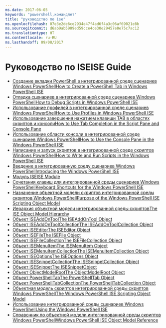 ```yaml
---
ms.date: 2017-06-05
keywords: "powershell,командлет"
title: "руководство по ise"
ms.openlocfilehash: 07e3e2de6ce2934e47f4ad6f4a3c06af69021e8b
ms.sourcegitcommit: d6ab9ab5909ed59cce4ce30e29457e0e75c7ac12
ms.translationtype: HT
ms.contentlocale: ru-RU
ms.lasthandoff: 09/08/2017
---
```

# <a name="ise-guide"></a><span data-ttu-id="9f060-103">Руководство по ISE</span><span class="sxs-lookup"><span data-stu-id="9f060-103">ISE Guide</span></span>

- [<span data-ttu-id="9f060-104">Создание вкладки PowerShell в интегрированной среде сценариев Windows PowerShell</span><span class="sxs-lookup"><span data-stu-id="9f060-104">How to Create a PowerShell Tab in Windows PowerShell ISE</span></span>](ise/How-to-Create-a-PowerShell-Tab-in-Windows-PowerShell-ISE.md)
- [<span data-ttu-id="9f060-105">Отладка сценариев в интегрированной среде сценариев Windows PowerShell</span><span class="sxs-lookup"><span data-stu-id="9f060-105">How to Debug Scripts in Windows PowerShell ISE</span></span>](ise/How-to-Debug-Scripts-in-Windows-PowerShell-ISE.md)
- [<span data-ttu-id="9f060-106">Использование профилей в интегрированной среде сценариев Windows PowerShell</span><span class="sxs-lookup"><span data-stu-id="9f060-106">How to Use Profiles in Windows PowerShell ISE</span></span>](ise/How-to-Use-Profiles-in-Windows-PowerShell-ISE.md)
- [<span data-ttu-id="9f060-107">Использование завершения нажатием клавиши TAB в областях скриптов и консоли</span><span class="sxs-lookup"><span data-stu-id="9f060-107">How to Use Tab Completion in the Script Pane and Console Pane</span></span>](ise/How-to-Use-Tab-Completion-in-the-Script-Pane-and-Console-Pane.md)
- [<span data-ttu-id="9f060-108">Использование области консоли в интегрированной среде сценариев Windows PowerShell</span><span class="sxs-lookup"><span data-stu-id="9f060-108">How to Use the Console Pane in the Windows PowerShell ISE</span></span>](ise/How-to-Use-the-Console-Pane-in-the-Windows-PowerShell-ISE.md)
- [<span data-ttu-id="9f060-109">Написание и запуск скриптов в интегрированной среде скриптов Windows PowerShell</span><span class="sxs-lookup"><span data-stu-id="9f060-109">How to Write and Run Scripts in the Windows PowerShell ISE</span></span>](ise/How-to-Write-and-Run-Scripts-in-the-Windows-PowerShell-ISE.md)
- [<span data-ttu-id="9f060-110">Введение в интегрированную среду сценариев Windows PowerShell</span><span class="sxs-lookup"><span data-stu-id="9f060-110">Introducing the Windows PowerShell ISE</span></span>](ise/Introducing-the-Windows-PowerShell-ISE.md)
- [<span data-ttu-id="9f060-111">Модуль ISE</span><span class="sxs-lookup"><span data-stu-id="9f060-111">ISE Module</span></span>](ise/ISE-Module.md)
- [<span data-ttu-id="9f060-112">Сочетания клавиш для интегрированной среды сценариев Windows PowerShell</span><span class="sxs-lookup"><span data-stu-id="9f060-112">Keyboard Shortcuts for the Windows PowerShell ISE</span></span>](ise/Keyboard-Shortcuts-for-the-Windows-PowerShell-ISE.md)
- [<span data-ttu-id="9f060-113">Назначение объектной модели скриптов интегрированной среды скриптов Windows PowerShell</span><span class="sxs-lookup"><span data-stu-id="9f060-113">Purpose of the Windows PowerShell ISE Scripting Object Model</span></span>](ise/Purpose-of-the-Windows-PowerShell-ISE-Scripting-Object-Model.md)
- [<span data-ttu-id="9f060-114">Иерархия объектной модели интегрированной среды скриптов</span><span class="sxs-lookup"><span data-stu-id="9f060-114">The ISE Object Model Hierarchy</span></span>](ise/The-ISE-Object-Model-Hierarchy.md)
- [<span data-ttu-id="9f060-115">Объект ISEAddOnTool</span><span class="sxs-lookup"><span data-stu-id="9f060-115">The ISEAddOnTool Object</span></span>](ise/The-ISEAddOnTool-Object.md)
- [<span data-ttu-id="9f060-116">Объект ISEAddOnToolCollection</span><span class="sxs-lookup"><span data-stu-id="9f060-116">The ISEAddOnToolCollection Object</span></span>](ise/The-ISEAddOnToolCollection-Object.md)
- [<span data-ttu-id="9f060-117">Объект ISEEditor</span><span class="sxs-lookup"><span data-stu-id="9f060-117">The ISEEditor Object</span></span>](ise/The-ISEEditor-Object.md)
- [<span data-ttu-id="9f060-118">Объект ISEFile</span><span class="sxs-lookup"><span data-stu-id="9f060-118">The ISEFile Object</span></span>](ise/The-ISEFile-Object.md)
- [<span data-ttu-id="9f060-119">Объект ISEFileCollection</span><span class="sxs-lookup"><span data-stu-id="9f060-119">The ISEFileCollection Object</span></span>](ise/The-ISEFileCollection-Object.md)
- [<span data-ttu-id="9f060-120">Объект ISEMenuItem</span><span class="sxs-lookup"><span data-stu-id="9f060-120">The ISEMenuItem Object</span></span>](ise/The-ISEMenuItem-Object.md)
- [<span data-ttu-id="9f060-121">Объект ISEMenuItemCollection</span><span class="sxs-lookup"><span data-stu-id="9f060-121">The ISEMenuItemCollection Object</span></span>](ise/The-ISEMenuItemCollection-Object.md)
- [<span data-ttu-id="9f060-122">Объект ISEOptions</span><span class="sxs-lookup"><span data-stu-id="9f060-122">The ISEOptions Object</span></span>](ise/The-ISEOptions-Object.md)
- [<span data-ttu-id="9f060-123">Объект ISESnippetCollection</span><span class="sxs-lookup"><span data-stu-id="9f060-123">The ISESnippetCollection Object</span></span>](ise/The-ISESnippetCollection-Object.md)
- [<span data-ttu-id="9f060-124">Объект ISESnippet</span><span class="sxs-lookup"><span data-stu-id="9f060-124">The ISESnippetObject</span></span>](ise/The-ISESnippetObject.md)
- [<span data-ttu-id="9f060-125">Объект ObjectModelRoot</span><span class="sxs-lookup"><span data-stu-id="9f060-125">The ObjectModelRoot Object</span></span>](ise/The-ObjectModelRoot-Object.md)
- [<span data-ttu-id="9f060-126">Объект PowerShellTab</span><span class="sxs-lookup"><span data-stu-id="9f060-126">The PowerShellTab Object</span></span>](ise/The-PowerShellTab-Object.md)
- [<span data-ttu-id="9f060-127">Объект PowerShellTabCollection</span><span class="sxs-lookup"><span data-stu-id="9f060-127">The PowerShellTabCollection Object</span></span>](ise/The-PowerShellTabCollection-Object.md)
- [<span data-ttu-id="9f060-128">Объектная модель скриптов интегрированной среды скриптов Windows PowerShell</span><span class="sxs-lookup"><span data-stu-id="9f060-128">The Windows PowerShell ISE Scripting Object Model</span></span>](ise/The-Windows-PowerShell-ISE-Scripting-Object-Model.md)
- [<span data-ttu-id="9f060-129">Использование интегрированной среды сценариев Windows PowerShell</span><span class="sxs-lookup"><span data-stu-id="9f060-129">Using the Windows PowerShell ISE</span></span>](ise/Using-the-Windows-PowerShell-ISE.md)
- [<span data-ttu-id="9f060-130">Справочник по объектной модели интегрированной среды скриптов Windows PowerShell</span><span class="sxs-lookup"><span data-stu-id="9f060-130">Windows PowerShell ISE Object Model Reference</span></span>](ise/Windows-PowerShell-ISE-Object-Model-Reference.md)

